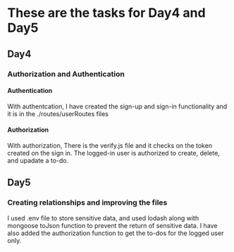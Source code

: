 # These are the tasks for Day4 and Day5
## Day4
### Authorization and Authentication

#### Authentication
With authentcation, I have created the sign-up and sign-in functionality and it is in the ./routes/userRoutes files

#### Authorization
With authorization, There is the verify.js file and it checks on the token created on the sign in. The logged-in user is authorized to create, delete, and upadate a to-do.

## Day5
### Creating relationships and improving the files
I used .env file to store sensitive data, and used lodash along with mongoose toJson function to prevent the return of sensitive data. I have also added the authorization function to get the to-dos for the logged user only.

